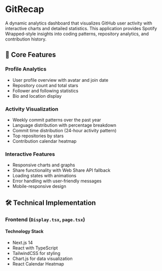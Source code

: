 # GitRecap

A dynamic analytics dashboard that visualizes GitHub user activity with interactive charts and detailed statistics. This application provides Spotify Wrapped-style insights into coding patterns, repository analytics, and contribution history.

## 🌟 Core Features

### Profile Analytics
- User profile overview with avatar and join date
- Repository count and total stars
- Follower and following statistics
- Bio and location display

### Activity Visualization
- Weekly commit patterns over the past year
- Language distribution with percentage breakdown
- Commit time distribution (24-hour activity pattern)
- Top repositories by stars
- Contribution calendar heatmap

### Interactive Features
- Responsive charts and graphs
- Share functionality with Web Share API fallback
- Loading states with animations
- Error handling with user-friendly messages
- Mobile-responsive design

## 🛠️ Technical Implementation

### Frontend (`Display.tsx`, `page.tsx`)

#### Technology Stack
- Next.js 14
- React with TypeScript
- TailwindCSS for styling
- Chart.js for data visualization
- React Calendar Heatmap
